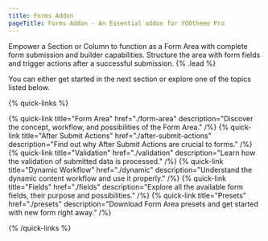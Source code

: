 ```yaml
---
title: Forms Addon
pageTitle: Forms Addon - An Essential addon for YOOtheme Pro
---
```


Empower a Section or Column to function as a Form Area with complete form submission and builder capabilities. Structure the area with form fields and trigger actions after a successful submission. {% .lead %}

You can either get started in the next section or explore one of the topics listed below.

{% quick-links %}

{% quick-link title="Form Area" href="./form-area" description="Discover the concept, workflow, and possibilities of the Form Area." /%}
{% quick-link title="After Submit Actions" href="./after-submit-actions" description="Find out why After Submit Actions are crucial to forms." /%}
{% quick-link title="Validation" href="./validation" description="Learn how the validation of submitted data is processed." /%}
{% quick-link title="Dynamic Workflow" href="./dynamic" description="Understand the dynamic content workflow and use it properly." /%}
{% quick-link title="Fields" href="./fields" description="Explore all the available form fields, their purpose and possibilities." /%}
{% quick-link title="Presets" href="./presets" description="Download Form Area presets and get started with new form right away." /%}

{% /quick-links %}
